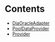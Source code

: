 

# Contents
- [DiaOracleAdapter](DiaOracleAdapter.sol/contract.DiaOracleAdapter.md)
- [PoolDataProvider](PoolDataProvider.sol/contract.PoolDataProvider.md)
- [Provider](Provider.sol/contract.Provider.md)
